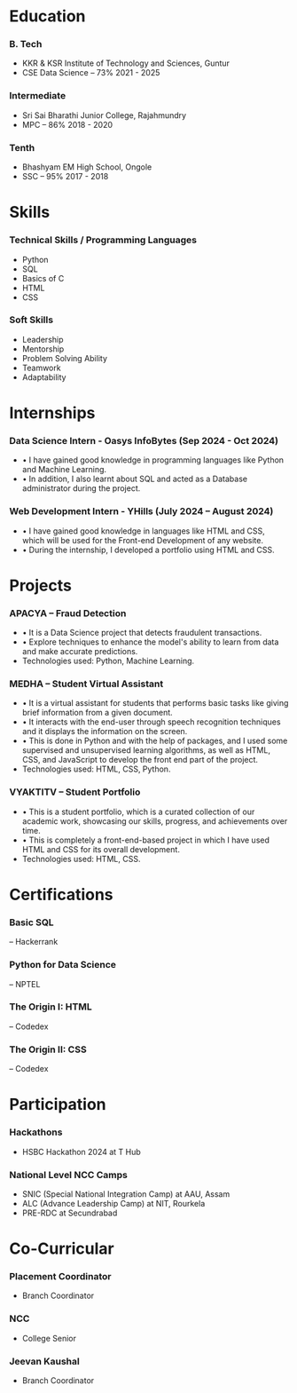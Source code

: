 # Education
### B. Tech
- KKR & KSR Institute of Technology and Sciences, Guntur
- CSE Data Science – 73% 2021 - 2025
### Intermediate
- Sri Sai Bharathi Junior College, Rajahmundry
- MPC – 86% 2018 - 2020
### Tenth
- Bhashyam EM High School, Ongole
- SSC – 95% 2017 - 2018

# Skills
### Technical Skills / Programming Languages
- Python
- SQL
- Basics of C
- HTML
- CSS
### Soft Skills
- Leadership
- Mentorship
- Problem Solving Ability
- Teamwork
- Adaptability

# Internships
### Data Science Intern - Oasys InfoBytes (Sep 2024 - Oct 2024)
- • I have gained good knowledge in programming languages like Python and Machine Learning. 
- • In addition, I also learnt about SQL and acted as a Database administrator during the project.

### Web Development Intern - YHills (July 2024 – August 2024)
- • I have gained good knowledge in languages like HTML and CSS, which will be used for the Front-end Development of any website.
- • During the internship, I developed a portfolio using HTML and CSS.

# Projects
### APACYA – Fraud Detection
- • It is a Data Science project that detects fraudulent transactions.
- • Explore techniques to enhance the model's ability to learn from data and make accurate predictions.
- Technologies used: Python, Machine Learning.

### MEDHA – Student Virtual Assistant
- • It is a virtual assistant for students that performs basic tasks like giving brief information from a given document.
- • It interacts with the end-user through speech recognition techniques and it displays the information on the screen.
- • This is done in Python and with the help of packages, and I used some supervised and unsupervised learning algorithms, as well as HTML, CSS, and JavaScript to develop the front end part of the project.
- Technologies used: HTML, CSS, Python.

### VYAKTITV – Student Portfolio
- • This is a student portfolio, which is a curated collection of our academic work, showcasing our skills, progress, and achievements over time.
- • This is completely a front-end-based project in which I have used HTML and CSS for its overall development.
- Technologies used: HTML, CSS.

# Certifications
### Basic SQL
– Hackerrank
### Python for Data Science
– NPTEL
### The Origin I: HTML
– Codedex
### The Origin II: CSS
– Codedex

# Participation
### Hackathons
- HSBC Hackathon 2024 at T Hub
### National Level NCC Camps
- SNIC (Special National Integration Camp) at AAU, Assam
- ALC (Advance Leadership Camp) at NIT, Rourkela
- PRE-RDC at Secundrabad

# Co-Curricular
### Placement Coordinator
- Branch Coordinator
### NCC
- College Senior
### Jeevan Kaushal
- Branch Coordinator
